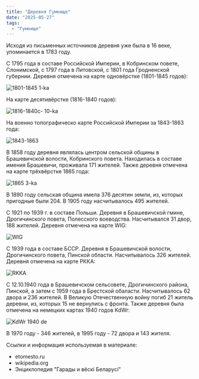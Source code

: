 ```yaml
---
title: "Деревня Гумнище"
date: "2025-05-27"
tags: 
  - "Гумнище"
---
```


Исходя из письменных источников деревня уже была в 16 веке, упоминается в 1783 году.

С 1795 года в составе Российской Империи, в Кобринском повете, Слонимской, с 1797 года в Литовской, с 1801 года Гродненской губернии. Деревня отмечена на карте одновёрстке (1801-1845 годов):

![1801-1845 1-ka](https://github.com/user-attachments/assets/782f75b8-c6a9-4200-8f9c-5dbdde9425b8)

На карте десятивёрстке (1816-1840 годов):

![1816-1840c- 10-ka](https://github.com/user-attachments/assets/82c772a5-36b6-4959-a5fd-a8cfd22f2798)

На военно топографическо карте Российской Империи за 1843-1863 года:

![1843-1863](https://github.com/user-attachments/assets/8ea30fab-52b7-4945-9d46-4bcd733ba188)

В 1858 году деревня являлась центром сельской общины в Брашевичской волости, Кобринского повета. Находилась в составе имения Брашевичи, проживала 171 жителей. Также деревня отмечена на карте трёхвёрстке 1865 года:

![1865 3-ka](https://github.com/user-attachments/assets/d42f8d09-397b-4eb9-bdc7-eb0e0a6262ea)

В 1890 году сельская община имела 376 десятин земли, из, которых пригодные были 204. В 1905 году насчитывалось 495 жителей. 

С 1921 по 1939 г. в составе Польши. Деревня в Брашевичской гмине, Дрогичинского повета, Полесского воеводства. Насчитывался 31 двор, 188 жителей. Деревня отмечена на карте WIG:

![WIG](https://github.com/user-attachments/assets/deeed525-1ade-44da-a822-cf997ca7c1c2)

С 1939 года в составе БССР. Деревня в Брашевичской волости, Дрогичинского повета, Пинской области. Насчитывалось 326 жителей. Деревня отмечена на карте РККА:

![RKKA](https://github.com/user-attachments/assets/e739bc8d-5ff1-4612-af3b-8336814fb31f)

С 12.10.1940 года в Брашевичском сельсовете, Дрогичинского района, Пинской, а затем с 1959 года в Брестской обаласти. Насчитывалось 62 двора и 236 жителей. В Великую Отечественную войну погиб 21 житель деревни, из, которых 15 не вернулись с фронта. Также деревня была отмечена на немецких картах 1940 годов KdWr:

![KdWr 1940 de](https://github.com/user-attachments/assets/2acaf72c-b895-4ccf-821b-db018eb5821d)

В 1970 году - 346 жителей, в 1995 году - 72 двора и 143 жителя. 

Ссылки и информация используемая в материале:
- etomesto.ru
- wikipedia.org
- Энциклопедия "Гарады и вёскi Беларусi"

